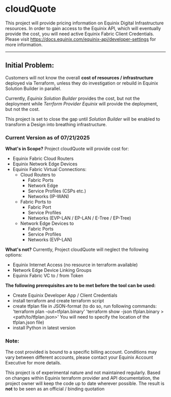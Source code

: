 # cloudQuote

This project will provide pricing information on Equinix Digital Infrastructure resources. In order to gain access to the Equinix API, which will eventually provide the cost, you will need active Equinix Fabric Client Credentials. Please visit https://docs.equinix.com/equinix-api/developer-settings for more information.

---

## Initial Problem:
Customers will not know the overall **cost of resources / infrastructure** deployed via Terraform, unless they do investigation or rebuild in Equinix Solution Builder in parallel.

Currently, _Equinix Solution Builder_ provides the cost, but not the deployment while _Terrform Provider Equinix_ will provide the deployment, but not the cost.

This project is set to close the gap until _Solution Builder_ will be enabled to transform a Design into breathing infrastructure.

### Current Version as of 07/21/2025
**What's in Scope?**
Project cloudQuote will provide cost for:
- Equinix Fabric Cloud Routers
- Equinix Network Edge Devices
- Equinix Fabric Virtual Connections:
  - Cloud Routers to 
    - Fabric Ports
    - Network Edge
    - Service Profiles (CSPs etc.)
    - Networks (IP-WAN)
  - Fabric Ports to
    - Fabric Port
    - Service Profiles
    - Networks (EVP-LAN / EP-LAN / E-Tree / EP-Tree)
  - Network Edge Devices to
    - Fabric Ports
    - Service Profiles
    - Networks (EVP-LAN)

**What's not?**
Currently, Project cloudQuote will neglect the following options:
- Equinix Internet Access (no resource in terraform available)
- Network Edge Device Linking Groups
- Equinix Fabric VC to / from Token

**The following prerequisites are to be met before the tool can be used:**
- Create Equinix Developer App / Client Credentials
- install terraform and create terraform script
- create tfplan file in JSON-format 
  (to do so, run following commands: 
  'terraform plan -out=tfplan.binary'
  'terraform show -json tfplan.binary > <path/to/tfplan.json>' 
  You will need to specify the location of the tfplan.json file)
- install Python in latest version



### Note:
The cost provided is bound to a specific billing account. Conditions may vary between different accounts, please contact your Equinix Account Executive for more details.

This project is of experimental nature and not maintained regularly.
Based on changes within Equinix terraform provider and API documentation, the project owner will keep the code up to date wherever possible. The result is **not** to be seen as an official / binding quotation

